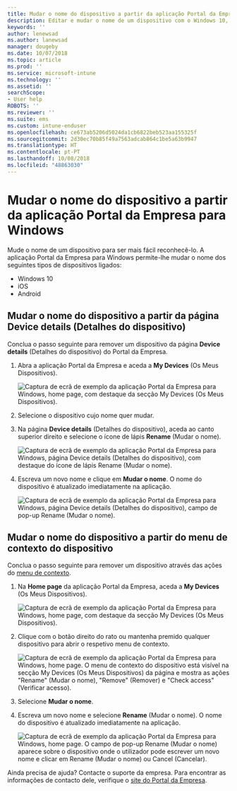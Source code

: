 ```yaml
---
title: Mudar o nome do dispositivo a partir da aplicação Portal da Empresa do Intune para Windows
description: Editar e mudar o nome de um dispositivo com o Windows 10, Android, iOS ou Microsoft HoloLens no Portal da Empresa do Intune para Windows
keywords: ''
author: lenewsad
ms.author: lanewsad
manager: dougeby
ms.date: 10/07/2018
ms.topic: article
ms.prod: ''
ms.service: microsoft-intune
ms.technology: ''
ms.assetid: ''
searchScope:
- User help
ROBOTS: ''
ms.reviewer: ''
ms.suite: ems
ms.custom: intune-enduser
ms.openlocfilehash: ce673ab5206d5024da1cb6822beb523aa155325f
ms.sourcegitcommit: 2d30ec70b85f49a7563adcab864c1be5a63b9947
ms.translationtype: HT
ms.contentlocale: pt-PT
ms.lasthandoff: 10/08/2018
ms.locfileid: "48863030"
---
```

# <a name="rename-device-from-the-company-portal-app-for-windows"></a>Mudar o nome do dispositivo a partir da aplicação Portal da Empresa para Windows
Mude o nome de um dispositivo para ser mais fácil reconhecê-lo. A aplicação Portal da Empresa para Windows permite-lhe mudar o nome dos seguintes tipos de dispositivos ligados:  
* Windows 10
* iOS
* Android  

## <a name="rename-device-from-device-details-page"></a>Mudar o nome do dispositivo a partir da página **Device details** (Detalhes do dispositivo)  
Conclua o passo seguinte para remover um dispositivo da página **Device details** (Detalhes do dispositivo) do Portal da Empresa. 

1. Abra a aplicação Portal da Empresa e aceda a **My Devices** (Os Meus Dispositivos).  

    ![Captura de ecrã de exemplo da aplicação Portal da Empresa para Windows, home page, com destaque da secção My Devices (Os Meus Dispositivos).](./media/1809_CheckAccess_Context_Select_Device.png)  
2. Selecione o dispositivo cujo nome quer mudar.
3. Na página **Device details** (Detalhes do dispositivo), aceda ao canto superior direito e selecione o ícone de lápis **Rename** (Mudar o nome).  

     ![Captura de ecrã de exemplo da aplicação Portal da Empresa para Windows, página Device details (Detalhes do dispositivo), com destaque do ícone de lápis Rename (Mudar o nome).](./media/1809_Rename_CPapp_Windows_icon.png) 
4. Escreva um novo nome e clique em **Mudar o nome**. O nome do dispositivo é atualizado imediatamente na aplicação.  

     ![Captura de ecrã de exemplo da aplicação Portal da Empresa para Windows, página Device details (Detalhes do dispositivo), campo de pop-up Rename (Mudar o nome).](./media/1808_RenameApp_Popup.png)  

## <a name="rename-device-from-device-context-menu"></a>Mudar o nome do dispositivo a partir do menu de contexto do dispositivo  
Conclua o passo seguinte para remover um dispositivo através das ações do [menu de contexto](https://docs.microsoft.com//windows/uwp/design/controls-and-patterns/menus).  

1. Na **Home page** da aplicação Portal da Empresa, aceda a **My Devices** (Os Meus Dispositivos).

    ![Captura de ecrã de exemplo da aplicação Portal da Empresa para Windows, home page, com destaque da secção My Devices (Os Meus Dispositivos).](./media/1809_CheckAccess_Context_Select_Device.png)  
2. Clique com o botão direito do rato ou mantenha premido qualquer dispositivo para abrir o respetivo menu de contexto.  

    ![Captura de ecrã de exemplo da aplicação Portal da Empresa para Windows, home page. O menu de contexto do dispositivo está visível na secção **My Devices** (Os Meus Dispositivos) da página e mostra as ações "Rename" (Mudar o nome), "Remove" (Remover) e "Check access" (Verificar acesso).](./media/1809_DeviceContextMenu_Windows_CP.png)    
3. Selecione **Mudar o nome**.  
4. Escreva um novo nome e selecione **Rename** (Mudar o nome). O nome do dispositivo é atualizado imediatamente na aplicação.  

     ![Captura de ecrã de exemplo da aplicação Portal da Empresa para Windows, home page. O campo de pop-up Rename (Mudar o nome) aparece sobre o dispositivo onde o utilizador pode escrever um novo nome e clicar em Rename (Mudar o nome) ou Cancel (Cancelar).](./media/1808_RenameApp_Popup.png)  

Ainda precisa de ajuda? Contacte o suporte da empresa. Para encontrar as informações de contacto dele, verifique o [site do Portal da Empresa](https://go.microsoft.com/fwlink/?linkid=2010980).

